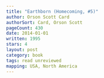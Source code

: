 ```yaml
---
title: "Earthborn (Homecoming, #5)"
author: Orson Scott Card
authorSort: Card, Orson Scott
pageCount: 430
date: 2014-01-01
written: 1995
stars: 4
layout: post
category: book
tags: read unreviewed
mapping: USA, North America
---
```

